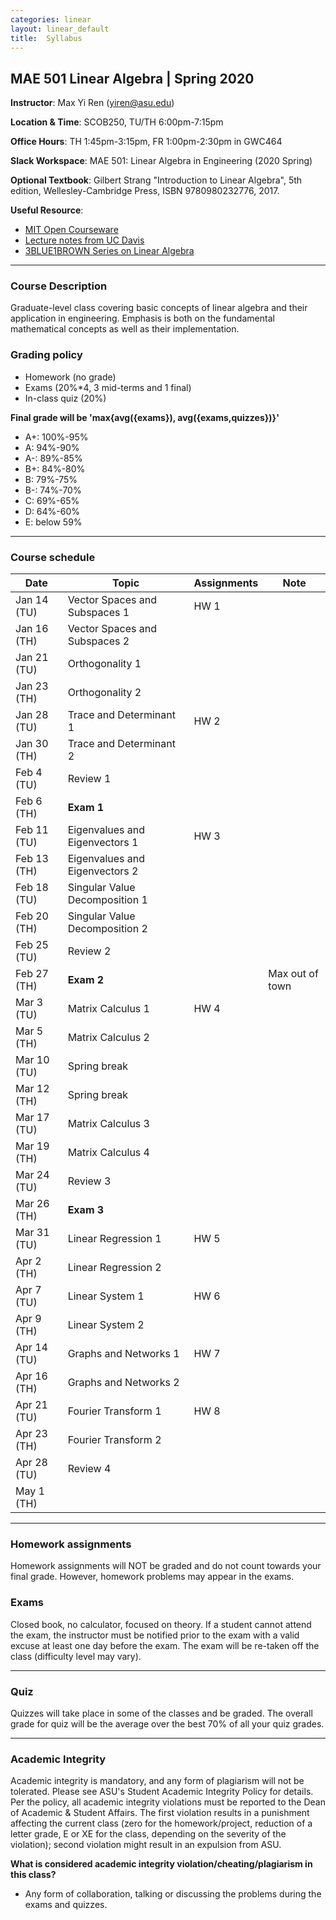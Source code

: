 ```yaml
---
categories: linear
layout: linear_default
title:  Syllabus
---
```


## MAE 501 Linear Algebra | Spring 2020

**Instructor**: Max Yi Ren (yiren@asu.edu)

**Location & Time**: SCOB250, TU/TH 6:00pm-7:15pm

**Office Hours**: TH 1:45pm-3:15pm, FR 1:00pm-2:30pm in GWC464

**Slack Workspace**: MAE 501: Linear Algebra in Engineering (2020 Spring) 

**Optional Textbook**: Gilbert Strang "Introduction to Linear Algebra", 5th edition, 
Wellesley-Cambridge Press, ISBN 9780980232776, 2017.

**Useful Resource**:
* [MIT Open Courseware](https://ocw.mit.edu/courses/mathematics/18-06sc-linear-algebra-fall-2011/resource-index/)
* [Lecture notes from UC Davis](https://www.math.ucdavis.edu/~linear/linear.pdf)
* [3BLUE1BROWN Series on Linear Algebra](https://www.youtube.com/watch?v=fNk_zzaMoSs&list=PLZHQObOWTQDPD3MizzM2xVFitgF8hE_ab)

***
### Course Description
Graduate-level class covering basic concepts of linear algebra and their application in engineering. Emphasis is both 
on the fundamental mathematical concepts as well as their implementation. 

### Grading policy

* Homework (no grade)
* Exams (20%*4, 3 mid-terms and 1 final)
* In-class quiz (20%)

**Final grade will be 'max{avg({exams}), avg({exams,quizzes})}'**

* A+: 100%-95% 
* A: 94%-90% 
* A-: 89%-85%
* B+: 84%-80% 
* B: 79%-75% 
* B-: 74%-70% 
* C: 69%-65% 
* D: 64%-60% 
* E: below 59%
***

### Course schedule

| Date      	            | Topic                                                            	    | Assignments 	            | Note 	                            |
| ------------------------- | --------------------------------------------------------------------- | ------------------------- | --------------------------------- |
| Jan 14 (TU)	            | Vector Spaces and Subspaces 1                                         | HW 1                      |                                   |
| Jan 16 (TH)	            | Vector Spaces and Subspaces 2                                         |                           |                                   |
| Jan 21 (TU)	            | Orthogonality 1                                                       |                           |     	                            |
| Jan 23 (TH)	            | Orthogonality 2                                                       |            	            |      	                            |
| Jan 28 (TU)	            | Trace and Determinant 1                                               | HW 2           	        |      	                            |
| Jan 30 (TH)               | Trace and Determinant 2                                               |                           |                                   |
| Feb 4 (TU)	            | Review 1                                                              |            	            |      	                            |
| Feb 6 (TH)	            | **Exam 1**                                                            |       	                |                                   |
| Feb 11  (TU)	            | Eigenvalues and Eigenvectors 1                                        | HW 3                      |      	                            |
| Feb 13 (TH)	            | Eigenvalues and Eigenvectors 2                                        |            	            |      	                            |
| Feb 18 (TU)	            | Singular Value Decomposition 1                                        |            	            |      	                            |
| Feb 20 (TH)	            | Singular Value Decomposition 2                          	            |                           |                           	    |
| Feb 25 (TU)	            | Review 2                                                              |                           |                                   |
| Feb 27 (TH)	            | **Exam 2**                                                            |                           | Max out of town                   |
| Mar 3 (TU)	            | Matrix Calculus 1                                                     | HW 4           	        |                           	    |
| Mar 5 (TH)	            | Matrix Calculus 2                                                     | 	                        |                           	    |
| Mar 10 (TU)	            | Spring break                                                          |            	            |                                   |
| Mar 12 (TH)	            | Spring break                                                          |                           |                           	    |
| Mar 17 (TU)	            | Matrix Calculus 3                                                     |            	            |                            	    |
| Mar 19 (TH)	            | Matrix Calculus 4                                                     |            	            |     	                            |
| Mar 24 (TU)	            | Review 3                                                              |              	            |                           	    |
| Mar 26 (TH)               | **Exam 3**                                                            |                           |                                   |
| Mar 31 (TU)	            | Linear Regression 1                                                   | HW 5              	    |                           	    |
| Apr 2 (TH)	            | Linear Regression 2                                                   |            	            |                           	    |
| Apr 7 (TU)	            | Linear System 1                                                       | HW 6                      |            	                    |
| Apr 9 (TH)	            | Linear System 2           	                                        |                           |                                   |
| Apr 14 (TU)	            | Graphs and Networks 1                                                 | HW 7                 	    |                            	    |
| Apr 16 (TH)	            | Graphs and Networks 2                                       	        |            	            |                            	    |
| Apr 21 (TU)	            | Fourier Transform 1                                                   | HW 8           	        |                            	    |
| Apr 23 (TH)	            | Fourier Transform 2                      	                            |            	            |                            	    |
| Apr 28 (TU)               | Review 4                                                              |                           |                                   |
| May 1 (TH)                |                                                                       |                           |                                   |

***
### Homework assignments
Homework assignments will NOT be graded and do not count towards your final grade. However, 
homework problems may appear in the exams. 

### Exams
Closed book, no calculator, focused on theory. If a student cannot attend the exam, the instructor must be notified 
prior to the exam with a valid excuse at least one day before the exam. 
The exam will be re-taken off the class (difficulty level may vary).

***

### Quiz
Quizzes will take place in some of the classes and be graded. The overall grade for quiz will be the average 
over the best 70% of all your quiz grades.  

***
### Academic Integrity

Academic integrity is mandatory, and any form of plagiarism will not be tolerated. Please see ASU's Student Academic 
Integrity Policy for details. Per the policy, all academic integrity violations must be reported to the Dean of 
Academic & Student Affairs. The first violation results in a punishment affecting the current class (zero for the 
homework/project, reduction of a letter grade, E or XE for the class, depending on the severity of the violation); 
second violation might result in an expulsion from ASU. 

**What is considered academic integrity violation/cheating/plagiarism in this class?**

* Any form of collaboration, talking or discussing the problems during the exams and quizzes.


